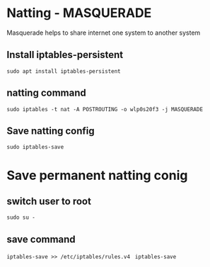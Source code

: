 # Natting - MASQUERADE
  Masquerade helps to share internet one system to another system
## Install iptables-persistent
```sudo apt install iptables-persistent ```
## natting command
```sudo iptables -t nat -A POSTROUTING -o wlp0s20f3 -j MASQUERADE```
## Save natting config
```sudo iptables-save```
# Save permanent natting conig 
## switch user to root
```sudo su - ```
## save command
```iptables-save >> /etc/iptables/rules.v4 ```
```iptables-save```
